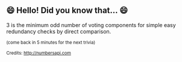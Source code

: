 ## 😄 Hello! Did you know that... 😄
3 is the minimum odd number of voting components for simple easy redundancy checks by direct comparison.

<sup>(come back in 5 minutes for the next trivia)</sup>


<sup>Credits: http://numbersapi.com</sup>
